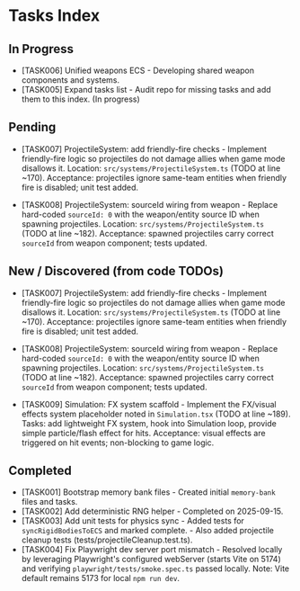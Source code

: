 # Tasks Index


## In Progress

- [TASK006] Unified weapons ECS - Developing shared weapon components and systems.
- [TASK005] Expand tasks list - Audit repo for missing tasks and add them to this index. (In progress)

## Pending

- [TASK007] ProjectileSystem: add friendly-fire checks - Implement friendly-fire logic so projectiles do not damage allies when game mode disallows it. Location: `src/systems/ProjectileSystem.ts` (TODO at line ~170). Acceptance: projectiles ignore same-team entities when friendly fire is disabled; unit test added.

- [TASK008] ProjectileSystem: sourceId wiring from weapon - Replace hard-coded `sourceId: 0` with the weapon/entity source ID when spawning projectiles. Location: `src/systems/ProjectileSystem.ts` (TODO at line ~182). Acceptance: spawned projectiles carry correct `sourceId` from weapon component; tests updated.


## New / Discovered (from code TODOs)

- [TASK007] ProjectileSystem: add friendly-fire checks - Implement friendly-fire logic so projectiles do not damage allies when game mode disallows it. Location: `src/systems/ProjectileSystem.ts` (TODO at line ~170). Acceptance: projectiles ignore same-team entities when friendly fire is disabled; unit test added.

- [TASK008] ProjectileSystem: sourceId wiring from weapon - Replace hard-coded `sourceId: 0` with the weapon/entity source ID when spawning projectiles. Location: `src/systems/ProjectileSystem.ts` (TODO at line ~182). Acceptance: spawned projectiles carry correct `sourceId` from weapon component; tests updated.

- [TASK009] Simulation: FX system scaffold - Implement the FX/visual effects system placeholder noted in `Simulation.tsx` (TODO at line ~189). Tasks: add lightweight FX system, hook into Simulation loop, provide simple particle/flash effect for hits. Acceptance: visual effects are triggered on hit events; non-blocking to game logic.


## Completed

- [TASK001] Bootstrap memory bank files - Created initial `memory-bank` files and tasks.
- [TASK002] Add deterministic RNG helper - Completed on 2025-09-15.
- [TASK003] Add unit tests for physics sync - Added tests for `syncRigidBodiesToECS` and marked complete.
        - Also added projectile cleanup tests (tests/projectileCleanup.test.ts).
- [TASK004] Fix Playwright dev server port mismatch - Resolved locally by leveraging Playwright's configured webServer (starts Vite on 5174) and verifying `playwright/tests/smoke.spec.ts` passed locally. Note: Vite default remains 5173 for local `npm run dev`.
